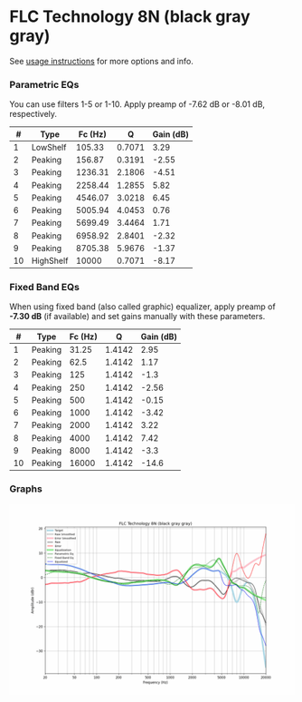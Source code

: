 # FLC Technology 8N (black gray gray)
See [usage instructions](https://github.com/jaakkopasanen/AutoEq#usage) for more options and info.

### Parametric EQs
You can use filters 1-5 or 1-10. Apply preamp of -7.62 dB or -8.01 dB, respectively.

|   # | Type      |   Fc (Hz) |      Q |   Gain (dB) |
|-----|-----------|-----------|--------|-------------|
|   1 | LowShelf  |    105.33 | 0.7071 |        3.29 |
|   2 | Peaking   |    156.87 | 0.3191 |       -2.55 |
|   3 | Peaking   |   1236.31 | 2.1806 |       -4.51 |
|   4 | Peaking   |   2258.44 | 1.2855 |        5.82 |
|   5 | Peaking   |   4546.07 | 3.0218 |        6.45 |
|   6 | Peaking   |   5005.94 | 4.0453 |        0.76 |
|   7 | Peaking   |   5699.49 | 3.4464 |        1.71 |
|   8 | Peaking   |   6958.92 | 2.8401 |       -2.32 |
|   9 | Peaking   |   8705.38 | 5.9676 |       -1.37 |
|  10 | HighShelf |  10000    | 0.7071 |       -8.17 |

### Fixed Band EQs
When using fixed band (also called graphic) equalizer, apply preamp of **-7.30 dB** (if available) and set gains manually with these parameters.

|   # | Type    |   Fc (Hz) |      Q |   Gain (dB) |
|-----|---------|-----------|--------|-------------|
|   1 | Peaking |     31.25 | 1.4142 |        2.95 |
|   2 | Peaking |     62.5  | 1.4142 |        1.17 |
|   3 | Peaking |    125    | 1.4142 |       -1.3  |
|   4 | Peaking |    250    | 1.4142 |       -2.56 |
|   5 | Peaking |    500    | 1.4142 |       -0.15 |
|   6 | Peaking |   1000    | 1.4142 |       -3.42 |
|   7 | Peaking |   2000    | 1.4142 |        3.22 |
|   8 | Peaking |   4000    | 1.4142 |        7.42 |
|   9 | Peaking |   8000    | 1.4142 |       -3.3  |
|  10 | Peaking |  16000    | 1.4142 |      -14.6  |

### Graphs
![](./FLC%20Technology%208N%20(black%20gray%20gray).png)
